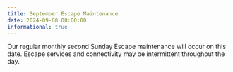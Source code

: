 ```yaml
---
title: September Escape Maintenance 
date: 2024-09-08 08:00:00
informational: true
---
```


Our regular monthly second Sunday Escape maintenance will occur on this date. Escape services and connectivity may be intermittent throughout the day.
